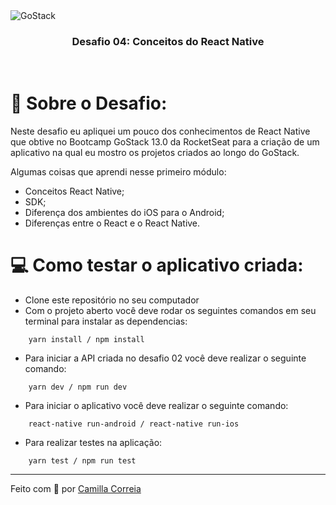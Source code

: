 <img alt="GoStack" src="https://storage.googleapis.com/golden-wind/bootcamp-gostack/header-desafios.png" />

<h3 align="center">
    Desafio 04: Conceitos do React Native
</h3>

<br>

# 🚀 Sobre o Desafio:

Neste desafio eu apliquei um pouco dos conhecimentos de React Native que obtive no Bootcamp GoStack 13.0 da RocketSeat para a criação de um aplicativo na qual eu mostro os projetos criados ao longo do GoStack.

Algumas coisas que aprendi nesse primeiro módulo:

- Conceitos React Native;
- SDK;
- Diferença dos ambientes do iOS para o Android;
- Diferenças entre o React e o React Native.

# 💻 Como testar o aplicativo criada:

- Clone este repositório no seu computador
- Com o projeto aberto você deve rodar os seguintes comandos em seu terminal para instalar as dependencias:

```shell
    yarn install / npm install
```

- Para iniciar a API criada no desafio 02 você deve realizar o seguinte comando:

```shell
    yarn dev / npm run dev
```

- Para iniciar o aplicativo você deve realizar o seguinte comando:

```shell
    react-native run-android / react-native run-ios
```

- Para realizar testes na aplicação:
```shell
    yarn test / npm run test
```
---

Feito com 💜 por [Camilla Correia](https://www.linkedin.com/in/camilla-correia-3203a3139/)
